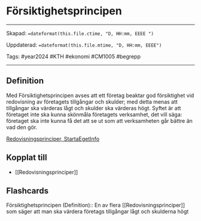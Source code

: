 # Försiktighetsprincipen

---
Skapad: `=dateformat(this.file.ctime, "D, HH:mm, EEEE ")`

Uppdaterad: `=dateformat(this.file.mtime, "D, HH:mm, EEEE")`

Tags: #year2024 #KTH #ekonomi #CM1005 #begrepp

---

## Definition

Med Försiktighetsprincipen avses att ett företag beaktar god försiktighet vid redovisning av företagets tillgångar och skulder; med detta menas att tillgångar ska värderas lågt och skulder ska värderas högt. Syftet är att företaget inte ska kunna skönmåla företagets verksamhet, det vill säga: företaget ska inte kunna få det att se ut som att verksamheten går bättre än vad den gör.

[Redovisningsprinciper, StartaEgetInfo](https://www.startaegetinfo.se/redovisningsprinciper)

## Kopplat till

- [[Redovisningsprinciper]]

## Flashcards

Försiktighetsprincipen (Definition):: En av flera [[Redovisningsprinciper]] som säger att man ska värdera företags tillgångar lågt och skulderna högt
<!--SR:!2024-05-02,68,312!2024-03-02,4,276-->
